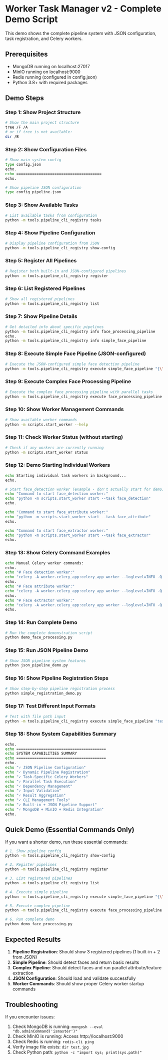 # Worker Task Manager v2 - Complete Demo Script

This demo shows the complete pipeline system with JSON configuration, task registration, and Celery workers.

## Prerequisites
- MongoDB running on localhost:27017
- MinIO running on localhost:9000
- Redis running (configured in config.json)
- Python 3.8+ with required packages

## Demo Steps

### Step 1: Show Project Structure
```bash
# Show the main project structure
tree /F /A
# or if tree is not available:
dir /B
```

### Step 2: Show Configuration Files
```bash
# Show main system config
type config.json
echo.
echo ======================================
echo.

# Show pipeline JSON configuration
type config_pipeline.json
```

### Step 3: Show Available Tasks
```bash
# List available tasks from configuration
python -m tools.pipeline_cli_registry tasks
```

### Step 4: Show Pipeline Configuration
```bash
# Display pipeline configuration from JSON
python -m tools.pipeline_cli_registry show-config
```

### Step 5: Register All Pipelines
```bash
# Register both built-in and JSON-configured pipelines
python -m tools.pipeline_cli_registry register
```

### Step 6: List Registered Pipelines
```bash
# Show all registered pipelines
python -m tools.pipeline_cli_registry list
```

### Step 7: Show Pipeline Details
```bash
# Get detailed info about specific pipelines
python -m tools.pipeline_cli_registry info face_processing_pipeline
echo.
python -m tools.pipeline_cli_registry info simple_face_pipeline
```

### Step 8: Execute Simple Face Pipeline (JSON-configured)
```bash
# Execute the JSON-configured simple face detection pipeline
python -m tools.pipeline_cli_registry execute simple_face_pipeline "{\"image_path\": \"test.jpg\"}"
```

### Step 9: Execute Complex Face Processing Pipeline
```bash
# Execute the complex face processing pipeline with parallel tasks
python -m tools.pipeline_cli_registry execute face_processing_pipeline "{\"image_path\": \"test.jpg\"}"
```

### Step 10: Show Worker Management Commands
```bash
# Show available worker commands
python -m scripts.start_worker --help
```

### Step 11: Check Worker Status (without starting)
```bash
# Check if any workers are currently running
python -m scripts.start_worker status
```

### Step 12: Demo Starting Individual Workers
```bash
echo Starting individual task workers in background...
echo.

# Start face_detection worker (example - don't actually start for demo)
echo "Command to start face_detection worker:"
echo "python -m scripts.start_worker start --task face_detection"
echo.

echo "Command to start face_attribute worker:"
echo "python -m scripts.start_worker start --task face_attribute"
echo.

echo "Command to start face_extractor worker:"
echo "python -m scripts.start_worker start --task face_extractor"
echo.
```

### Step 13: Show Celery Command Examples
```bash
echo Manual Celery worker commands:
echo.
echo "# Face detection worker:"
echo "celery -A worker.celery_app:celery_app worker --loglevel=INFO -Q face_detection -n face_detection_worker@%%h"
echo.
echo "# Face attribute worker:"
echo "celery -A worker.celery_app:celery_app worker --loglevel=INFO -Q face_attribute -n face_attribute_worker@%%h"
echo.
echo "# Face extractor worker:"
echo "celery -A worker.celery_app:celery_app worker --loglevel=INFO -Q face_extractor -n face_extractor_worker@%%h"
echo.
```

### Step 14: Run Complete Demo
```bash
# Run the complete demonstration script
python demo_face_processing.py
```

### Step 15: Run JSON Pipeline Demo
```bash
# Show JSON pipeline system features
python json_pipeline_demo.py
```

### Step 16: Show Pipeline Registration Steps
```bash
# Show step-by-step pipeline registration process
python simple_registration_demo.py
```

### Step 17: Test Different Input Formats
```bash
# Test with file path input
python -m tools.pipeline_cli_registry execute simple_face_pipeline "test.jpg" --format file
```

### Step 18: Show System Capabilities Summary
```bash
echo.
echo ========================================
echo SYSTEM CAPABILITIES SUMMARY
echo ========================================
echo.
echo "✓ JSON Pipeline Configuration"
echo "✓ Dynamic Pipeline Registration"
echo "✓ Task-Specific Celery Workers"
echo "✓ Parallel Task Execution"
echo "✓ Dependency Management"
echo "✓ Input Validation"
echo "✓ Result Aggregation"
echo "✓ CLI Management Tools"
echo "✓ Built-in + JSON Pipeline Support"
echo "✓ MongoDB + MinIO + Redis Integration"
echo.
```

## Quick Demo (Essential Commands Only)

If you want a shorter demo, run these essential commands:

```bash
# 1. Show pipeline config
python -m tools.pipeline_cli_registry show-config

# 2. Register pipelines
python -m tools.pipeline_cli_registry register

# 3. List registered pipelines
python -m tools.pipeline_cli_registry list

# 4. Execute simple pipeline
python -m tools.pipeline_cli_registry execute simple_face_pipeline "{\"image_path\": \"test.jpg\"}"

# 5. Execute complex pipeline
python -m tools.pipeline_cli_registry execute face_processing_pipeline "{\"image_path\": \"test.jpg\"}"

# 6. Run complete demo
python demo_face_processing.py
```

## Expected Results

1. **Pipeline Registration**: Should show 3 registered pipelines (1 built-in + 2 from JSON)
2. **Simple Pipeline**: Should detect faces and return basic results
3. **Complex Pipeline**: Should detect faces and run parallel attribute/feature extraction
4. **JSON Configuration**: Should load and validate successfully
5. **Worker Commands**: Should show proper Celery worker startup commands

## Troubleshooting

If you encounter issues:

1. Check MongoDB is running: `mongosh --eval "db.adminCommand('ismaster')"`
2. Check MinIO is running: Access http://localhost:9000
3. Check Redis is running: `redis-cli ping`
4. Verify image file exists: `dir test.jpg`
5. Check Python path: `python -c "import sys; print(sys.path)"`